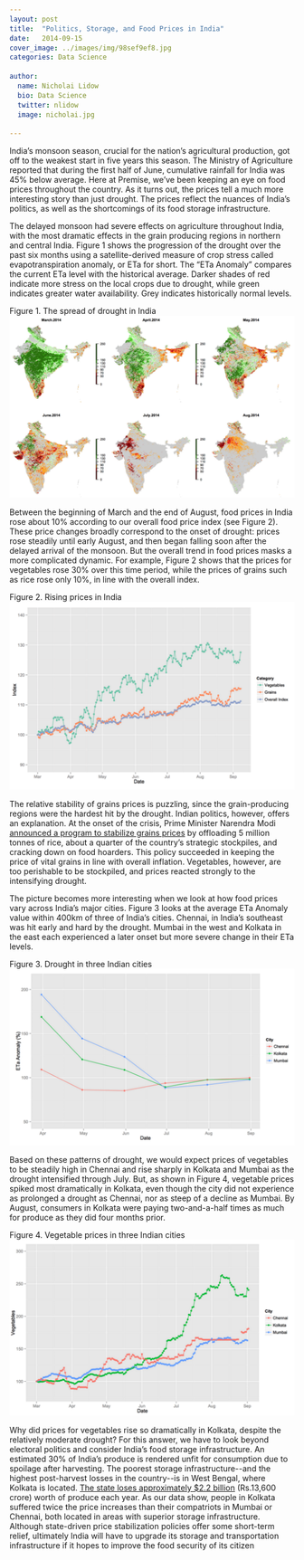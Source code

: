 ```yaml
---
layout: post
title:  "Politics, Storage, and Food Prices in India"
date:   2014-09-15
cover_image: ../images/img/98sef9ef8.jpg
categories: Data Science

author:
  name: Nicholai Lidow
  bio: Data Science
  twitter: nlidow
  image: nicholai.jpg

---
```


India’s monsoon season, crucial for the nation’s agricultural production, got off to the weakest start in five years this season. The Ministry of Agriculture reported that during the first half of June, cumulative rainfall for India was 45% below average. Here at Premise, we’ve been keeping an eye on food prices throughout the country. As it turns out, the prices tell a much more interesting story than just drought. The prices reflect the nuances of India’s politics, as well as the shortcomings of its food storage infrastructure.

The delayed monsoon had severe effects on agriculture throughout India, with the most dramatic effects in the grain producing regions in northern and central India. Figure 1 shows the progression of the drought over the past six months using a satellite-derived measure of crop stress called evapotranspiration anomaly, or ETa for short. The “ETa Anomaly” compares the current ETa level with the historical average. Darker shades of red indicate more stress on the local crops due to drought, while green indicates greater water availability. Grey indicates historically normal levels.

Figure 1. The spread of drought in India
![Figure 1. The spread of drought in India](/images/img/sfs4rsts4r4s.jpg)



Between the beginning of March and the end of August, food prices in India rose about 10% according to our overall food price index (see Figure 2). These price changes broadly correspond to the onset of drought: prices rose steadily until early August, and then began falling soon after the delayed arrival of the monsoon. But the overall trend in food prices masks a more complicated dynamic. For example, Figure 2 shows that the prices for vegetables rose 30% over this time period, while the prices of grains such as rice rose only 10%, in line with the overall index. 

Figure 2. Rising prices in India
![Figure 2. Rising prices in India](/images/img/s4rs4t.png)

The relative stability of grains prices is puzzling, since the grain-producing regions were the hardest hit by the drought. Indian politics, however, offers an explanation. At the onset of the crisis, Prime Minister Narendra Modi [announced a program to stabilize grains prices](http://www.bloomberg.com/news/2014-06-25/crop-sowing-delayed-by-weak-india-monsoon-stoking-prices.html)  by offloading 5 million tonnes of rice, about a quarter of the country’s strategic stockpiles, and cracking down on food hoarders. This policy succeeded in keeping the price of vital grains in line with overall inflation. Vegetables, however, are too perishable to be stockpiled, and prices reacted strongly to the intensifying drought.


The picture becomes more interesting when we look at how food prices vary across India’s major cities. Figure 3 looks at the average ETa Anomaly value within 400km of three of India’s cities. Chennai, in India’s southeast was hit early and hard by the drought. Mumbai in the west and Kolkata in the east each experienced a later onset but more severe change in their ETa levels.

Figure 3. Drought in three Indian cities
![Figure 3. Drought in three Indian cities](/images/img/s4te5ut6.png)

Based on these patterns of drought, we would expect prices of vegetables to be steadily high in Chennai and rise sharply in Kolkata and Mumbai as the drought intensified through July. But, as shown in Figure 4, vegetable prices spiked most dramatically in Kolkata, even though the city did not experience as prolonged a drought as Chennai, nor as steep of a decline as Mumbai. By August, consumers in Kolkata were paying two-and-a-half times as much for produce as they did four months prior.

Figure 4. Vegetable prices in three Indian cities
![Figure 4. Vegetable prices in three Indian cities](/images/img/46yrhw.png)

Why did prices for vegetables rise so dramatically in Kolkata, despite the relatively moderate drought? For this answer, we have to look beyond electoral politics and consider India’s food storage infrastructure. An estimated 30% of India’s produce is rendered unfit for consumption due to spoilage after harvesting. The poorest storage infrastructure--and the highest post-harvest losses in the country--is in West Bengal, where Kolkata is located. [The state loses approximately $2.2 billion](http://articles.economictimes.indiatimes.com/2013-08-06/news/41131971_1_2-lakh-crore-cold-storage-rs-10) (Rs.13,600 crore) worth of produce each year. As our data show, people in Kolkata suffered twice the price increases than their compatriots in Mumbai or Chennai, both located in areas with superior storage infrastructure. Although state-driven price stabilization policies offer some short-term relief, ultimately India will have to upgrade its storage and transportation infrastructure if it hopes to improve the food security of its citizen


